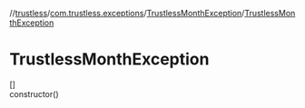 //[trustless](../../../index.md)/[com.trustless.exceptions](../index.md)/[TrustlessMonthException](index.md)/[TrustlessMonthException](-trustless-month-exception.md)

# TrustlessMonthException

[]\
constructor()
